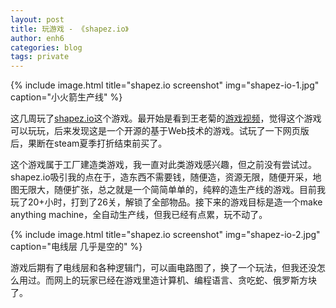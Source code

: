 ```yaml
---
layout: post
title: 玩游戏 - 《shapez.io》
author: enh6
categories: blog
tags: private
---
```


{% include image.html title="shapez.io screenshot" img="shapez-io-1.jpg" caption="小火箭生产线" %}

这几周玩了[shapez.io](https://shapez.io/)这个游戏。最开始是看到王老菊的[游戏视频](https://www.bilibili.com/video/BV1q64y197z1)，觉得这个游戏可以玩玩，后来发现这是一个开源的基于Web技术的游戏。试玩了一下网页版后，果断在steam夏季打折结束前买了。

这个游戏属于工厂建造类游戏，我一直对此类游戏感兴趣，但之前没有尝试过。shapez.io吸引我的点在于，造东西不需要钱，随便造，资源无限，随便开采，地图无限大，随便扩张，总之就是一个简简单单的，纯粹的造生产线的游戏。目前我玩了20+小时，打到了26关，解锁了全部物品。接下来的游戏目标是造一个make anything machine，全自动生产线，但我已经有点累，玩不动了。

{% include image.html title="shapez.io screenshot" img="shapez-io-2.jpg" caption="电线层 几乎是空的" %}

游戏后期有了电线层和各种逻辑门，可以画电路图了，换了一个玩法，但我还没怎么用过。而网上的玩家已经在游戏里造计算机、编程语言、贪吃蛇、俄罗斯方块了。



